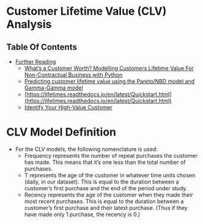 # Customer Lifetime Value (CLV) Analysis

## Table Of Contents
- [Further Reading]()
  - [What’s a Customer Worth? Modelling Customers Lifetime Value For Non-Contractual Business with Python](https://towardsdatascience.com/whats-a-customer-worth-8daf183f8a4f)
  - [Predicting customer lifetime value using the Pareto/NBD model and Gamma-Gamma model](https://www.mikulskibartosz.name/predicting-customer-lifetime-value-using-the-pareto-nbd-model-and-gamma-gamma-model/)
  - [https://lifetimes.readthedocs.io/en/latest/Quickstart.html](https://lifetimes.readthedocs.io/en/latest/Quickstart.html)
  - [Identify Your High-Value Customer](https://medium.com/swlh/identify-your-high-value-customer-7b8868b65554)


# CLV Model Definition
* For the CLV models, the following nomenclature is used:
  * Frequency represents the number of repeat purchases the customer has made. This means that it’s one less than the total number of purchases.
  * T represents the age of the customer in whatever time units chosen (daily, in our dataset). This is equal to the duration between a customer’s first purchase and the end of the period under study.
  * Recency represents the age of the customer when they made their most recent purchases. This is equal to the duration between a customer’s first purchase and their latest purchase. (Thus if they have made only 1 purchase, the recency is 0.)